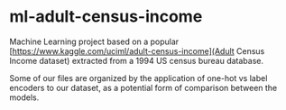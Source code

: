 # ml-adult-census-income

Machine Learning project based on a popular [https://www.kaggle.com/uciml/adult-census-income](Adult Census Income dataset) extracted from a 1994 US census bureau database.

Some of our files are organized by the application of one-hot vs label encoders to our dataset, as a potential form of comparison between the models.
